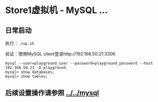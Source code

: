 # Store1虚拟机 - MySQL ...

## 日常启动

  执行：`./up.sh`

  验证：使用MySQL client登录http://192.168.50.21:3306
  ```shell
  mysql --user=playground_user --password=playground_password --host 192.168.50.21 -D playground
  mysql> show databases;
  mysql> show tables;
  ```

## 后续设置操作请参照 [../../mysql](../../mysql)

